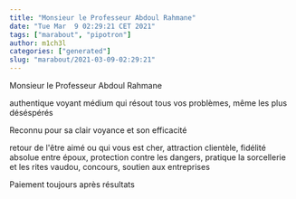 ```yaml
---
title: "Monsieur le Professeur Abdoul Rahmane"
date: "Tue Mar  9 02:29:21 CET 2021"
tags: ["marabout", "pipotron"]
author: m1ch3l
categories: ["generated"]
slug: "marabout/2021-03-09-02:29:21"
---
```


Monsieur le Professeur Abdoul Rahmane

authentique voyant médium qui résout tous vos problèmes, même les plus déséspérés

Reconnu pour sa clair voyance et son efficacité

retour de l'être aimé ou qui vous est cher, attraction clientèle, fidélité absolue entre époux, protection contre les dangers, pratique la sorcellerie et les rites vaudou, concours, soutien aux entreprises

Paiement toujours après résultats
